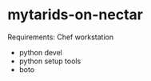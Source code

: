 mytarids-on-nectar
==================

Requirements:
Chef workstation
- python devel
- python setup tools
- boto